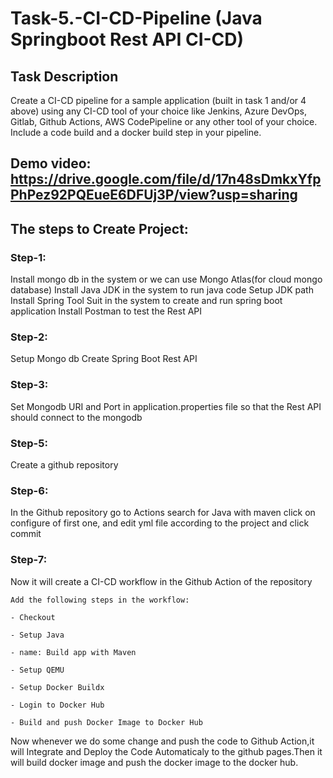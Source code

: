 # Task-5.-CI-CD-Pipeline (Java Springboot Rest API CI-CD)

## Task Description
Create a CI-CD pipeline for a sample application (built in task 1 and/or 4 above) using any CI-CD tool of your choice like Jenkins, Azure DevOps, Gitlab, Github Actions, AWS CodePipeline or any other tool of your choice. Include a code build and a docker build step in your pipeline.

## Demo video: https://drive.google.com/file/d/17n48sDmkxYfpPhPez92PQEueE6DFUj3P/view?usp=sharing

## The steps to Create Project:
### Step-1:
  Install mongo db in the system or we can use Mongo Atlas(for cloud mongo database)
  Install Java JDK in the system to run java code
  Setup JDK path
  Install Spring Tool Suit in the system to create and run spring boot application
  Install Postman to test the Rest API
### Step-2:
  Setup Mongo db
  Create Spring Boot Rest API
### Step-3:
  Set Mongodb URI and Port in application.properties file so that the Rest API should connect to the mongodb
### Step-5:
  Create a github repository
### Step-6:

  In the Github repository go to Actions search for Java with maven click on configure of first one, and edit yml file according to the project and click commit
### Step-7:
  Now it will create a CI-CD workflow in the Github Action of the repository
  
    Add the following steps in the workflow:
    
    - Checkout
    
    - Setup Java
    
    - name: Build app with Maven
    
    - Setup QEMU
    
    - Setup Docker Buildx
    
    - Login to Docker Hub
    
    - Build and push Docker Image to Docker Hub
    
  Now whenever we do some change and push the code to Github Action,it will Integrate and Deploy the Code Automaticaly to the github pages.Then it will build docker image and push the docker image to the docker hub.
